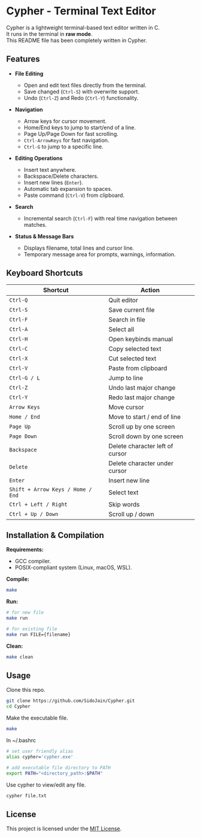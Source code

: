 # Cypher - Terminal Text Editor

Cypher is a lightweight terminal-based text editor written in C.  
It runs in the terminal in **raw mode**.  
This README file has been completely written in Cypher.  

## Features

- **File Editing**
  - Open and edit text files directly from the terminal.
  - Save changed (`Ctrl-S`) with overwrite support.
  - Undo (`Ctrl-Z`) and Redo (`Ctrl-Y`) functionality.

- **Navigation**
  - Arrow keys for cursor movement.
  - Home/End keys to jump to start/end of a line.
  - Page Up/Page Down for fast scrolling.
  - `Ctrl-ArrowKeys` for fast navigation.
  - `Ctrl-G` to jump to a specific line.

- **Editing Operations**
  - Insert text anywhere.
  - Backspace/Delete characters.
  - Insert new lines (`Enter`).
  - Automatic tab expansion to spaces.
  - Paste command (`Ctrl-V`) from clipboard.

- **Search**
  - Incremental search (`Ctrl-F`) with real time navigation between matches.

- **Status & Message Bars**
  - Displays filename, total lines and cursor line.
  - Temporary message area for prompts, warnings, information.

## Keyboard Shortcuts

| Shortcut                              | Action |
|---------------------------------------|--------|
| `Ctrl-Q`                              | Quit editor |
| `Ctrl-S`                              | Save current file |
| `Ctrl-F`                              | Search in file |
| `Ctrl-A`                              | Select all |
| `Ctrl-H`                              | Open keybinds manual |
| `Ctrl-C`                              | Copy selected text |
| `Ctrl-X`                              | Cut selected text |
| `Ctrl-V`                              | Paste from clipboard |
| `Ctrl-G / L`                          | Jump to line |
| `Ctrl-Z`                              | Undo last major change |
| `Ctrl-Y`                              | Redo last major change |
| `Arrow Keys`                          | Move cursor |
| `Home / End`                          | Move to start / end of line |
| `Page Up`                             | Scroll up by one screen |
| `Page Down`                           | Scroll down by one screen |
| `Backspace`                           | Delete character left of cursor |
| `Delete`                              | Delete character under cursor |
| `Enter`                               | Insert new line |
| `Shift + Arrow Keys / Home / End`     | Select text |
| `Ctrl + Left / Right`                 | Skip words |
| `Ctrl + Up / Down`                    | Scroll up / down |

## Installation & Compilation

**Requirements:**

- GCC compiler.
- POSIX-compliant system (Linux, macOS, WSL).

**Compile:**

```bash
make
```

**Run:**

```bash
# for new file
make run

# for existing file
make run FILE={filename}
```

**Clean:**

```bash
make clean
```

## Usage

Clone this repo.

```bash
git clone https://github.com/SidoJain/Cypher.git
cd Cypher
```

Make the executable file.

```bash
make
```

In ~/.bashrc

```bash
# set user friendly alias
alias cypher='cypher.exe'

# add executable file directory to PATH
export PATH="<directory_path>:$PATH"
```

Use cypher to view/edit any file.

```bash
cypher file.txt
```

## License

This project is licensed under the [MIT License](https://opensource.org/licenses/MIT).
